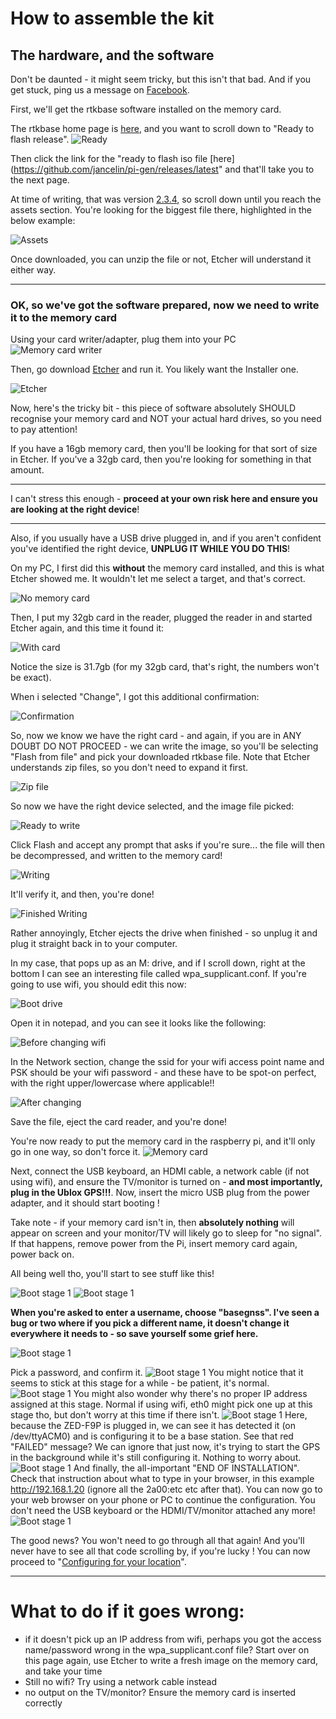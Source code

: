 # How to assemble the kit

## The hardware, and the software

Don't be daunted - it might seem tricky, but this isn't that bad. And if you get stuck, ping us a message on [Facebook](https://fb.me/freertk).

First, we'll get the rtkbase software installed on the memory card.

The rtkbase home page is [here](https://github.com/Stefal/rtkbase#ready-to-flash-release), and you want to scroll down to "Ready to flash release".
![Ready](readytoflash.png)

Then click the link for the "ready to flash iso file [here](https://github.com/jancelin/pi-gen/releases/latest" and that'll take you to the next page.

At time of writing, that was version [2.3.4](https://github.com/CentipedeRTK/pi-gen_RTKbase/releases/tag/BaseGNSS-RPi-2.3.4), so scroll down until you reach the assets section. You're looking for the biggest file there, highlighted in the below example:

![Assets](assets.png)

Once downloaded, you can unzip the file or not, Etcher will understand it either way.

---

### OK, so we've got the software prepared, now we need to write it to the memory card

Using your card writer/adapter, plug them into your PC
![Memory card writer](memcardreader.jpg)

Then, go download [Etcher](https://www.balena.io/etcher/) and run it. You likely want the Installer one.

![Etcher](etcher.png)

Now, here's the tricky bit - this piece of software absolutely SHOULD recognise your memory card and NOT your actual hard drives, so you need to pay attention!

If you have a 16gb memory card, then you'll be looking for that sort of size in Etcher. If you've a 32gb card, then you're looking for something in that amount.

---

I can't stress this enough - **proceed at your own risk here and ensure you are looking at the right device**!

---

Also, if you usually have a USB drive plugged in, and if you aren't confident you've identified the right device, **UNPLUG IT WHILE YOU DO THIS**!

On my PC, I first did this **without** the memory card installed, and this is what Etcher showed me. It wouldn't let me select a target, and that's correct.

![No memory card](etchernomemcard.png)

Then, I put my 32gb card in the reader, plugged the reader in and started Etcher again, and this time it found it:

![With card](etcherwithmem.png)

Notice the size is 31.7gb (for my 32gb card, that's right, the numbers won't be exact).

When i selected "Change", I got this additional confirmation:

![Confirmation](etcheradvanced.png)

So, now we know we have the right card - and again, if you are in ANY DOUBT DO NOT PROCEED - we can write the image, so you'll be selecting "Flash from file" and pick your downloaded rtkbase file. Note that Etcher understands zip files, so you don't need to expand it first.

![Zip file](bigfile.png)

So now we have the right device selected, and the image file picked:

![Ready to write](readytowrite.png)

Click Flash and accept any prompt that asks if you're sure... the file will then be decompressed, and written to the memory card!

![Writing](writing.png)

It'll verify it, and then, you're done!

![Finished Writing](finishedwriting.png)

Rather annoyingly, Etcher ejects the drive when finished - so unplug it and plug it straight back in to your computer.

In my case, that pops up as an M: drive, and if I scroll down, right at the bottom I can see an interesting file called wpa_supplicant.conf. If you're going to use wifi, you should edit this now:

![Boot drive](bootdrive.png)

Open it in notepad, and you can see it looks like the following:

![Before changing wifi](wpa1.png)

In the Network section, change the ssid for your wifi access point name and PSK should be your wifi password - and these have to be spot-on perfect, with the right upper/lowercase where applicable!!

![After changing](wpa2.png
)

Save the file, eject the card reader, and you're done!

You're now ready to put the memory card in the raspberry pi, and it'll only go in one way, so don't force it.
![Memory card](piunderneath.jpg)

Next, connect the USB keyboard, an HDMI cable, a network cable (if not using wifi), and ensure the TV/monitor is turned on - **and most importantly, plug in the Ublox GPS!!!**. Now, insert the micro USB plug from the power adapter, and it should start booting !

Take note - if your memory card isn't in, then **absolutely nothing** will appear on screen and your monitor/TV will likely go to sleep for "no signal". If that happens, remove power from the Pi, insert memory card again, power back on.

All being well tho, you'll start to see stuff like this!

![Boot stage 1](boot1.jpg)
![Boot stage 1](boot2.jpg)


**When you're asked to enter a username, choose "basegnss". I've seen a bug or two where if you pick a different name, it doesn't change it everywhere it needs to - so save yourself some grief here.**

![Boot stage 1](boot3.jpg)

Pick a password, and confirm it.
![Boot stage 1](boot4.jpg)
You might notice that it seems to stick at this stage for a while - be patient, it's normal.
![Boot stage 1](boot5.jpg)
You might also wonder why there's no proper IP address assigned at this stage. Normal if using wifi, eth0 might pick one up at this stage tho, but don't worry at this time if there isn't.
![Boot stage 1](boot6.jpg)
Here, because the ZED-F9P is plugged in, we can see it has detected it (on /dev/ttyACM0) and is configuring it to be a base station. See that red "FAILED" message? We can ignore that just now, it's trying to start the GPS in the background while it's still configuring it. Nothing to worry about.
![Boot stage 1](boot7.jpg)
And finally, the all-important "END OF INSTALLATION". Check that instruction about what to type in your browser, in this example http://192.168.1.20 (ignore all the 2a00:etc etc after that). You can now go to your web browser on your phone or PC to continue the configuration. You don't need the USB keyboard or the HDMI/TV/monitor attached any more!
![Boot stage 1](boot8.jpg)


The good news? You won't need to go through all that again! And you'll never have to see all that code scrolling by, if you're lucky ! You can now proceed to "[Configuring for your location](ConfigLocation.md)".

---

# What to do if it goes wrong:

- if it doesn't pick up an IP address from wifi, perhaps you got the access name/password wrong in the wpa_supplicant.conf file? Start over on this page again, use Etcher to write a fresh image on the memory card, and take your time
- Still no wifi? Try using a network cable instead
- no output on the TV/monitor? Ensure the memory card is inserted correctly